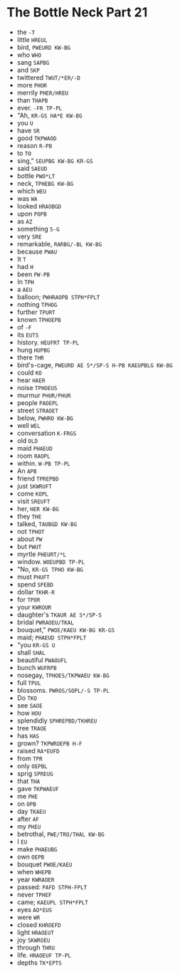 # The Bottle Neck Part 21

* the `-T`
* little `HREUL`
* bird, `PWEURD KW-BG`
* who `WHO`
* sang `SAPBG`
* and `SKP`
* twittered `TWUT/*ER/-D`
* more `PHOR`
* merrily `PHER/HREU`
* than `THAPB`
* ever. `-FR TP-PL`
* "Ah, `KR-GS HA*E KW-BG`
* you `U`
* have `SR`
* good `TKPWAOD`
* reason `R-PB`
* to `TO`
* sing," `SEUPBG KW-BG KR-GS`
* said `SAEUD`
* bottle `PWO*LT`
* neck, `TPHEBG KW-BG`
* which `WEU`
* was `WA`
* looked `HRAOBGD`
* upon `POPB`
* as `AZ`
* something `S-G`
* very `SRE`
* remarkable, `RARBG/-BL KW-BG`
* because `PWAU`
* It `T`
* had `H`
* been `PW-PB`
* In `TPH`
* a `AEU`
* balloon; `PWHRAOPB STPH*FPLT`
* nothing `TPHOG`
* further `TPURT`
* known `TPHOEPB`
* of `-F`
* its `EUTS`
* history. `HEUFRT TP-PL`
* hung `HUPBG`
* there `THR`
* bird's-cage, `PWEURD AE S*/SP-S H-PB KAEUPBLG KW-BG`
* could `KO`
* hear `HAER`
* noise `TPHOEUS`
* murmur `PHUR/PHUR`
* people `PAOEPL`
* street `STRAOET`
* below, `PWHRO KW-BG`
* well `WEL`
* conversation `K-FRGS`
* old `OLD`
* maid `PHAEUD`
* room `RAOPL`
* within. `W-PB TP-PL`
* An `APB`
* friend `TPREPBD`
* just `SKWRUFT`
* come `KOPL`
* visit `SREUFT`
* her, `HER KW-BG`
* they `THE`
* talked, `TAUBGD KW-BG`
* not `TPHOT`
* about `PW`
* but `PWUT`
* myrtle `PHEURT/*L`
* window. `WOEUPBD TP-PL`
* "No, `KR-GS TPHO KW-BG`
* must `PHUFT`
* spend `SPEBD`
* dollar `TKHR-R`
* for `TPOR`
* your `KWROUR`
* daughter's `TKAUR AE S*/SP-S`
* bridal `PWRAOEU/TKAL`
* bouquet," `PWOE/KAEU KW-BG KR-GS`
* maid; `PHAEUD STPH*FPLT`
* "you `KR-GS U`
* shall `SHAL`
* beautiful `PWAOUFL`
* bunch `WUFRPB`
* nosegay, `TPHOES/TKPWAEU KW-BG`
* full `TPUL`
* blossoms. `PWROS/SOPL/-S TP-PL`
* Do `TKO`
* see `SAOE`
* how `HOU`
* splendidly `SPHREPBD/TKHREU`
* tree `TRAOE`
* has `HAS`
* grown? `TKPWROEPB H-F`
* raised `RA*EUFD`
* from `TPR`
* only `OEPBL`
* sprig `SPREUG`
* that `THA`
* gave `TKPWAEUF`
* me `PHE`
* on `OPB`
* day `TKAEU`
* after `AF`
* my `PHEU`
* betrothal, `PWE/TRO/THAL KW-BG`
* I `EU`
* make `PHAEUBG`
* own `OEPB`
* bouquet `PWOE/KAEU`
* when `WHEPB`
* year `KWRAOER`
* passed: `PAFD STPH-FPLT`
* never `TPHEF`
* came; `KAEUPL STPH*FPLT`
* eyes `AO*EUS`
* were `WR`
* closed `KHROEFD`
* light `HRAOEUT`
* joy `SKWROEU`
* through `THRU`
* life. `HRAOEUF TP-PL`
* depths `TK*EPTS`
